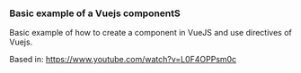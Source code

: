 <h3>Basic example of a Vuejs componentS</h3>

<p>Basic example of how to create a component in VueJS and use directives of Vuejs.</p>

Based in: <a href="https://www.youtube.com/watch?v=L0F4OPPsm0c">https://www.youtube.com/watch?v=L0F4OPPsm0c</a>